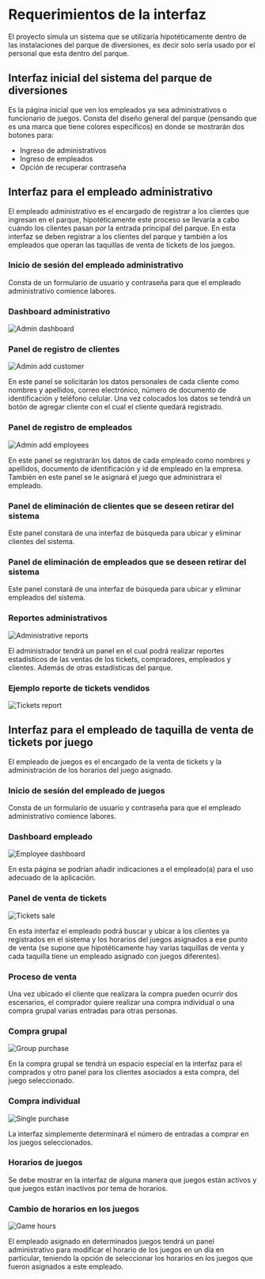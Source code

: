 # Requerimientos de la interfaz

El proyecto simula un sistema que se utilizaría hipotéticamente dentro de las instalaciones del parque de diversiones, es decir solo sería usado por el personal que esta dentro del parque.

## Interfaz inicial del sistema del parque de diversiones

Es la página inicial que ven los empleados ya sea administrativos o funcionario de juegos. Consta del diseño general del parque (pensando que es una marca que tiene colores específicos) en donde se mostrarán dos botones para:

- Ingreso de administrativos
- Ingreso de empleados
- Opción de recuperar contraseña

## Interfaz para el empleado administrativo

El empleado administrativo es el encargado de registrar a los clientes que ingresan en el parque, hipotéticamente este proceso se llevaría a cabo cuándo los clientes pasan por la entrada principal del parque. En esta interfaz se deben registrar a los clientes del parque y también a los empleados que operan las taquillas de venta de tickets de los juegos.

### Inicio de sesión del empleado administrativo

Consta de un formulario de usuario y contraseña para que el empleado administrativo comience labores.

### Dashboard administrativo

![Admin dashboard](images/admin-dashboard.jpg)

### Panel de registro de clientes

![Admin add customer](images/admin-add-customer.jpg)

En este panel se solicitarán los datos personales de cada cliente como nombres y apellidos, correo electrónico, número de documento de identificación y teléfono celular.
Una vez colocados los datos se tendrá un botón de agregar cliente con el cual el cliente quedará registrado.

### Panel de registro de empleados

![Admin add employees](images/admin-add-employee.jpg)

En este panel se registrarán los datos de cada empleado como nombres y apellidos, documento de identificación y id de empleado en la empresa. También en este panel se le asignará el juego que administrara el empleado.

### Panel de eliminación de clientes que se deseen retirar del sistema

Este panel constará de una interfaz de búsqueda para ubicar y eliminar clientes del sistema.

### Panel de eliminación de empleados que se deseen retirar del sistema

Este panel constará de una interfaz de búsqueda para ubicar y eliminar empleados del sistema.

### Reportes administrativos

![Administrative reports](images/admin-administrative-reports.jpg)

El administrador tendrá un panel en el cual podrá realizar reportes estadísticos de las ventas de los tickets, compradores, empleados y clientes. Además de otras estadísticas del parque.

### Ejemplo reporte de tickets vendidos

![Tickets report](images/admin-tickets-report.jpg)

## Interfaz para el empleado de taquilla de venta de tickets por juego

El empleado de juegos es el encargado de la venta de tickets y la administración de los horarios del juego asignado.

### Inicio de sesión del empleado de juegos

Consta de un formulario de usuario y contraseña para que el empleado administrativo comience labores.

### Dashboard empleado

![Employee dashboard](images/employee-user-dashboard.jpg)

En esta página se podrían añadir indicaciones a el empleado(a) para el uso adecuado de la aplicación.

### Panel de venta de tickets

![Tickets sale](images/employee-tickets-sale.jpg)

En esta interfaz el empleado podrá buscar y ubicar a los clientes ya registrados en el sistema y los horarios del juegos asignados a ese punto de venta (se supone que hipotéticamente hay varias taquillas de venta y cada taquilla tiene un empleado asignado con juegos diferentes).

### Proceso de venta

Una vez ubicado el cliente que realizara la compra pueden ocurrir dos escenarios, el comprador quiere realizar una compra individual o una compra grupal varias entradas para otras personas.

### Compra grupal

![Group purchase](images/employee-user-group-purchase.jpg)

En la compra grupal se tendrá un espacio especial en la interfaz para el comprados y otro panel para los clientes asociados a esta compra, del juego seleccionado.

### Compra individual

![Single purchase](images/employee-user-single-purchase.jpg)

La interfaz simplemente determinará el número de entradas a comprar en los juegos seleccionados.

### Horarios de juegos

Se debe mostrar en la interfaz de alguna manera que juegos están activos y que juegos están inactivos por tema de horarios.

### Cambio de horarios en los juegos

![Game hours](images/employee-user-change-game-hours.jpg)

El empleado asignado en determinados juegos tendrá un panel administrativo para modificar el horario de los juegos en un día en particular, teniendo la opción de seleccionar los horarios en los juegos que fueron asignados a este empleado.
